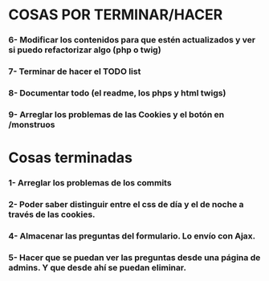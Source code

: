 #   COSAS POR TERMINAR/HACER

### 6- Modificar los contenidos para que estén actualizados y ver si puedo refactorizar algo (php o twig)


### 7- Terminar de hacer el TODO list


### 8- Documentar todo (el readme, los phps y html twigs)  


### 9- Arreglar los problemas de las Cookies y el botón en /monstruos





# Cosas terminadas

### 1- Arreglar los problemas de los commits


### 2- Poder saber distinguir entre el css de día y el de noche a través de las cookies.

### 4- Almacenar las preguntas del formulario. Lo envío con Ajax.

### 5- Hacer que se puedan ver las preguntas desde una página de admins. Y que desde ahí se puedan eliminar.